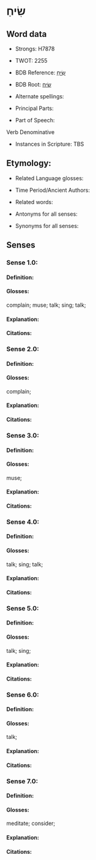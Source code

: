 # שִׂיחַ

<!-- Status: S2="NeedsEdits" -->
<!-- Lexica used for edits:   -->

## Word data

* Strongs: H7878

* TWOT: 2255

* BDB Reference: [שִׂיחַ](rc://en/bdb/dict/u.bb.ad)

* BDB Root: [שׂיח](rc://en/bdb/dict/u.bb.aa)

* Alternate spellings:

* Principal Parts:

* Part of Speech:

Verb Denominative

* Instances in Scripture: TBS

## Etymology:

* Related Language glosses:

* Time Period/Ancient Authors:

* Related words:

* Antonyms for all senses:

* Synonyms for all senses:

## Senses

### Sense 1.0:

#### Definition:

#### Glosses:

complain; muse; talk; sing; talk; 

#### Explanation:

#### Citations:



### Sense 2.0:

#### Definition:

#### Glosses:

complain; 

#### Explanation:

#### Citations:



### Sense 3.0:

#### Definition:

#### Glosses:

muse; 

#### Explanation:

#### Citations:



### Sense 4.0:

#### Definition:

#### Glosses:

talk; sing; talk; 

#### Explanation:

#### Citations:



### Sense 5.0:

#### Definition:

#### Glosses:

talk; sing; 

#### Explanation:

#### Citations:



### Sense 6.0:

#### Definition:

#### Glosses:

talk; 

#### Explanation:

#### Citations:



### Sense 7.0:

#### Definition:

#### Glosses:

meditate; consider; 

#### Explanation:

#### Citations:



